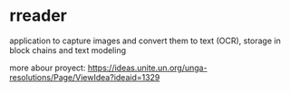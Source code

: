 # rreader
 application to capture images and convert them to text (OCR), storage in block chains and text modeling


more abour proyect:
https://ideas.unite.un.org/unga-resolutions/Page/ViewIdea?ideaid=1329
